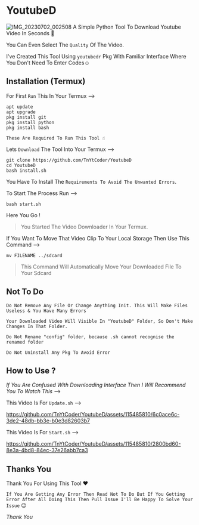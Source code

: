 # YoutubeD
![IMG_20230702_002508](https://github.com/TnYtCoder/YoutubeD/assets/115485810/20005828-630e-4e3e-9642-95ef3866a953)
A Simple Python Tool To Download Youtube Video In Seconds 👾

You Can Even Select The `Quality` Of The Video.

I've Created This Tool Using `youtubedr`
Pkg With Familiar Interface Where You Don't Need To Enter Codes☺️

## Installation (Termux)

For First `Run` This In Your Termux -->

```
apt update
apt upgrade
pkg install git
pkg install python
pkg install bash
```

`These Are Required To Run This Tool ☝️`

Lets `Download` The Tool Into Your Termux -->

```
git clone https://github.com/TnYtCoder/YoutubeD
cd YoutubeD
bash install.sh
```

You Have To Install The `Requirements To Avoid The Unwanted Errors`. 

To Start The Process Run -->

```
bash start.sh
```

Here You Go ! 
> You Started The Video Downloader In Your Termux.

If You Want To Move That Video Clip To Your Local Storage Then Use This Command -->


```
mv FILENAME ../sdcard
```

> This Command Will Automatically Move Your Downloaded File To Your Sdcard

## Not To Do 
`Do Not Remove Any File Or Change Anything Init. This Will Make Files Useless & You Have Many Errors`

`Your Downloaded Video Will Visible In "YoutubeD" Folder, So Don't Make Changes In That Folder.`

`Do Not Rename "config" folder, because .sh cannot recognise the renamed folder`

`Do Not Uninstall Any Pkg To Avoid Error`

## How to Use ?
_If You Are Confused With Downloading Interface Then I Will Recommend You To Watch This_ -->

This Video Is For `Update.sh` -->


https://github.com/TnYtCoder/YoutubeD/assets/115485810/6c0ace6c-3de2-48db-bb3e-b0e3d82603b7



This Video Is For `Start.sh` -->


https://github.com/TnYtCoder/YoutubeD/assets/115485810/2800bd60-8e3a-4bd8-84ec-37e26abb7ca3


## Thanks You
Thank You For Using This Tool ❤️

`If You Are Getting Any Error Then Read Not To Do But If You Getting Error After All Doing This Then Pull Issue I'll Be Happy To Solve Your Issue` 😉

_Thank You_
